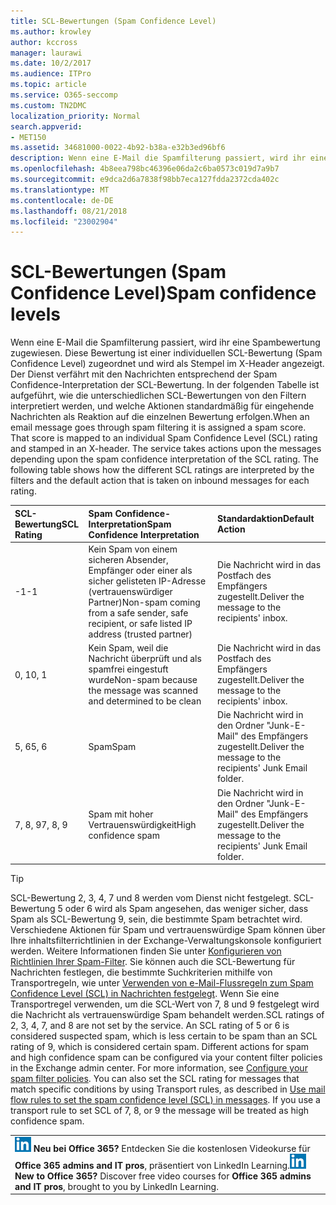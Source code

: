 ```yaml
---
title: SCL-Bewertungen (Spam Confidence Level)
ms.author: krowley
author: kccross
manager: laurawi
ms.date: 10/2/2017
ms.audience: ITPro
ms.topic: article
ms.service: O365-seccomp
ms.custom: TN2DMC
localization_priority: Normal
search.appverid:
- MET150
ms.assetid: 34681000-0022-4b92-b38a-e32b3ed96bf6
description: Wenn eine E-Mail die Spamfilterung passiert, wird ihr eine Spambewertung zugewiesen. Diese Bewertung ist einer individuellen SCL-Bewertung (Spam Confidence Level) zugeordnet und wird als Stempel im X-Header angezeigt. Der Dienst verfährt mit den Nachrichten entsprechend der Spam Confidence-Interpretation der SCL-Bewertung. In der folgenden Tabelle ist aufgeführt, wie die unterschiedlichen SCL-Bewertungen von den Filtern interpretiert werden, und welche Aktionen standardmäßig für eingehende Nachrichten als Reaktion auf die einzelnen Bewertung erfolgen.
ms.openlocfilehash: 4b8eea798bc46396e06da2c6ba0573c019d7a9b7
ms.sourcegitcommit: e9dca2d6a7838f98bb7eca127fdda2372cda402c
ms.translationtype: MT
ms.contentlocale: de-DE
ms.lasthandoff: 08/21/2018
ms.locfileid: "23002904"
---
```

# <a name="spam-confidence-levels"></a><span data-ttu-id="33370-106">SCL-Bewertungen (Spam Confidence Level)</span><span class="sxs-lookup"><span data-stu-id="33370-106">Spam confidence levels</span></span>

<span data-ttu-id="33370-p102">Wenn eine E-Mail die Spamfilterung passiert, wird ihr eine Spambewertung zugewiesen. Diese Bewertung ist einer individuellen SCL-Bewertung (Spam Confidence Level) zugeordnet und wird als Stempel im X-Header angezeigt. Der Dienst verfährt mit den Nachrichten entsprechend der Spam Confidence-Interpretation der SCL-Bewertung. In der folgenden Tabelle ist aufgeführt, wie die unterschiedlichen SCL-Bewertungen von den Filtern interpretiert werden, und welche Aktionen standardmäßig für eingehende Nachrichten als Reaktion auf die einzelnen Bewertung erfolgen.</span><span class="sxs-lookup"><span data-stu-id="33370-p102">When an email message goes through spam filtering it is assigned a spam score. That score is mapped to an individual Spam Confidence Level (SCL) rating and stamped in an X-header. The service takes actions upon the messages depending upon the spam confidence interpretation of the SCL rating. The following table shows how the different SCL ratings are interpreted by the filters and the default action that is taken on inbound messages for each rating.</span></span>
  
|<span data-ttu-id="33370-111">**SCL-Bewertung**</span><span class="sxs-lookup"><span data-stu-id="33370-111">**SCL Rating**</span></span>|<span data-ttu-id="33370-112">**Spam Confidence-Interpretation**</span><span class="sxs-lookup"><span data-stu-id="33370-112">**Spam Confidence Interpretation**</span></span>|<span data-ttu-id="33370-113">**Standardaktion**</span><span class="sxs-lookup"><span data-stu-id="33370-113">**Default Action**</span></span>|
|:-----|:-----|:-----|
|<span data-ttu-id="33370-114">-1</span><span class="sxs-lookup"><span data-stu-id="33370-114">-1</span></span>  <br/> |<span data-ttu-id="33370-115">Kein Spam von einem sicheren Absender, Empfänger oder einer als sicher gelisteten IP-Adresse (vertrauenswürdiger Partner)</span><span class="sxs-lookup"><span data-stu-id="33370-115">Non-spam coming from a safe sender, safe recipient, or safe listed IP address (trusted partner)</span></span>  <br/> |<span data-ttu-id="33370-116">Die Nachricht wird in das Postfach des Empfängers zugestellt.</span><span class="sxs-lookup"><span data-stu-id="33370-116">Deliver the message to the recipients' inbox.</span></span>  <br/> |
|<span data-ttu-id="33370-117">0, 1</span><span class="sxs-lookup"><span data-stu-id="33370-117">0, 1</span></span>  <br/> |<span data-ttu-id="33370-118">Kein Spam, weil die Nachricht überprüft und als spamfrei eingestuft wurde</span><span class="sxs-lookup"><span data-stu-id="33370-118">Non-spam because the message was scanned and determined to be clean</span></span>  <br/> |<span data-ttu-id="33370-119">Die Nachricht wird in das Postfach des Empfängers zugestellt.</span><span class="sxs-lookup"><span data-stu-id="33370-119">Deliver the message to the recipients' inbox.</span></span>  <br/> |
|<span data-ttu-id="33370-120">5, 6</span><span class="sxs-lookup"><span data-stu-id="33370-120">5, 6</span></span>  <br/> | <span data-ttu-id="33370-121">Spam</span><span class="sxs-lookup"><span data-stu-id="33370-121">Spam</span></span>  <br/> |<span data-ttu-id="33370-122">Die Nachricht wird in den Ordner "Junk-E-Mail" des Empfängers zugestellt.</span><span class="sxs-lookup"><span data-stu-id="33370-122">Deliver the message to the recipients' Junk Email folder.</span></span>  <br/> |
|<span data-ttu-id="33370-123">7, 8, 9</span><span class="sxs-lookup"><span data-stu-id="33370-123">7, 8, 9</span></span>  <br/> |<span data-ttu-id="33370-124">Spam mit hoher Vertrauenswürdigkeit</span><span class="sxs-lookup"><span data-stu-id="33370-124">High confidence spam</span></span>  <br/> |<span data-ttu-id="33370-125">Die Nachricht wird in den Ordner "Junk-E-Mail" des Empfängers zugestellt.</span><span class="sxs-lookup"><span data-stu-id="33370-125">Deliver the message to the recipients' Junk Email folder.</span></span>  <br/> |
   
> [!TIP]
> <span data-ttu-id="33370-p103">SCL-Bewertung 2, 3, 4, 7 und 8 werden vom Dienst nicht festgelegt. SCL-Bewertung 5 oder 6 wird als Spam angesehen, das weniger sicher, dass Spam als SCL-Bewertung 9, sein, die bestimmte Spam betrachtet wird. Verschiedene Aktionen für Spam und vertrauenswürdige Spam können über Ihre inhaltsfilterrichtlinien in der Exchange-Verwaltungskonsole konfiguriert werden. Weitere Informationen finden Sie unter [Konfigurieren von Richtlinien Ihrer Spam-Filter](configure-your-spam-filter-policies.md). Sie können auch die SCL-Bewertung für Nachrichten festlegen, die bestimmte Suchkriterien mithilfe von Transportregeln, wie unter [Verwenden von e-Mail-Flussregeln zum Spam Confidence Level (SCL) in Nachrichten festgelegt](use-mail-flow-rules-to-set-the-spam-confidence-level-scl-in-messages.md). Wenn Sie eine Transportregel verwenden, um die SCL-Wert von 7, 8 und 9 festgelegt wird die Nachricht als vertrauenswürdige Spam behandelt werden.</span><span class="sxs-lookup"><span data-stu-id="33370-p103">SCL ratings of 2, 3, 4, 7, and 8 are not set by the service. An SCL rating of 5 or 6 is considered suspected spam, which is less certain to be spam than an SCL rating of 9, which is considered certain spam. Different actions for spam and high confidence spam can be configured via your content filter policies in the Exchange admin center. For more information, see [Configure your spam filter policies](configure-your-spam-filter-policies.md). You can also set the SCL rating for messages that match specific conditions by using Transport rules, as described in [Use mail flow rules to set the spam confidence level (SCL) in messages](use-mail-flow-rules-to-set-the-spam-confidence-level-scl-in-messages.md). If you use a transport rule to set SCL of 7, 8, or 9 the message will be treated as high confidence spam.</span></span> 
  
||
|:-----|
|<span data-ttu-id="33370-p104">![Das Kurzsymbol für LinkedIn Learning](media/eac8a413-9498-4220-8544-1e37d1aaea13.png) **Neu bei Office 365?**         Entdecken Sie die kostenlosen Videokurse für **Office 365 admins and IT pros**, präsentiert von LinkedIn Learning.</span><span class="sxs-lookup"><span data-stu-id="33370-p104">![The short icon for LinkedIn Learning](media/eac8a413-9498-4220-8544-1e37d1aaea13.png) **New to Office 365?**         Discover free video courses for **Office 365 admins and IT pros**, brought to you by LinkedIn Learning.</span></span> |
   

